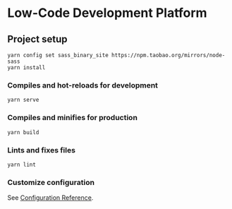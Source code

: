 # Low-Code Development Platform

## Project setup

```
yarn config set sass_binary_site https://npm.taobao.org/mirrors/node-sass
yarn install
```

### Compiles and hot-reloads for development

```
yarn serve
```

### Compiles and minifies for production

```
yarn build
```

### Lints and fixes files

```
yarn lint
```

### Customize configuration

See [Configuration Reference](https://cli.vuejs.org/config/).
